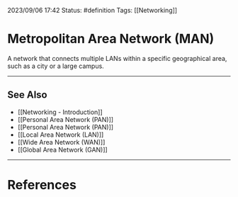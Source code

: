 2023/09/06 17:42
Status: #definition
Tags: [[Networking]]

# Metropolitan Area Network (MAN)

A network that connects multiple LANs within a specific geographical area, such as a city or a large campus.

---
## See Also
- [[Networking - Introduction]]
- [[Personal Area Network (PAN)]]
- [[Personal Area Network (PAN)]]
- [[Local Area Network (LAN)]]
- [[Wide Area Network (WAN)]]
- [[Global Area Network (GAN)]]

---
# References
